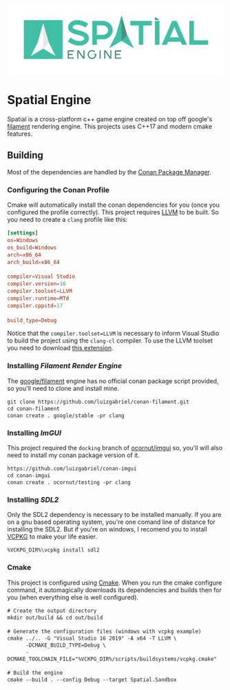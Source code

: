 ![Spatial Engine](/Spatial.Sandbox/assets/textures/spatial_engine_logo.png)


# Spatial Engine

Spatial is a cross-platform c++ game engine created on top off google's [filament](https://github.com/google/filament) rendering engine. This projects uses C++17 and modern cmake features.

## Building

Most of the dependencies are handled by the [Conan Package Manager](https://conan.io).

### Configuring the Conan Profile

Cmake will automatically install the conan dependencies for you (once you configured the profile correctly). 
This project requires [LLVM](http://releases.llvm.org/download.html) to be built. So you need to create a `clang` profile like this:

```toml
[settings]
os=Windows
os_build=Windows
arch=x86_64
arch_build=x86_64

compiler=Visual Studio
compiler.version=16
compiler.toolset=LLVM
compiler.runtime=MTd
compiler.cppstd=17

build_type=Debug
```

Notice that the `compiler.toolset=LLVM` is necessary to inform Visual Studio to build the project using the `clang-cl` compiler. To use the LLVM toolset you need to download [this extension](https://marketplace.visualstudio.com/items?itemName=LLVMExtensions.llvm-toolchain).

### Installing *Filament Render Engine*

The [google/filament](https://github.com/google/filament) engine has no official conan package script provided, so you'll need to clone and install mine.

```shell
git clone https://github.com/luizgabriel/conan-filament.git
cd conan-filament
conan create . google/stable -pr clang
```

### Installing *ImGUI*

This project required the `docking` branch of [ocornut/imgui](https://github.com/ocornut/imgui) so, you'll will also need to install my conan package version of it.

```shell
https://github.com/luizgabriel/conan-imgui
cd conan-imgui
conan create . ocornut/testing -pr clang
```

### Installing *SDL2*

Only the SDL2 dependency is necessary to be installed manually. If you are on a gnu based operating system, you're one comand line of distance for installing the SDL2. But if you're on windows, I recomend you to install [VCPKG](https://github.com/microsoft/vcpkg) to make your life easier.

```shell
%VCKPG_DIR%\vcpkg install sdl2
```

### Cmake

This project is configured using [Cmake](https://cmake.org/download/).
When you run the cmake configure command, it automagically downloads its dependencies and builds then for you (when everything else is well configured).

```shell
# Create the output directory
mkdir out/build && cd out/build

# Generate the configuration files (windows with vcpkg example)
cmake ../.. -G "Visual Studio 16 2019" -A x64 -T LLVM \
      -DCMAKE_BUILD_TYPE=Debug \
      -DCMAKE_TOOLCHAIN_FILE="%VCKPG_DIR%/scripts/buildsystems/vcpkg.cmake"

# Build the engine
cmake --build . --config Debug --target Spatial.Sandbox
```

